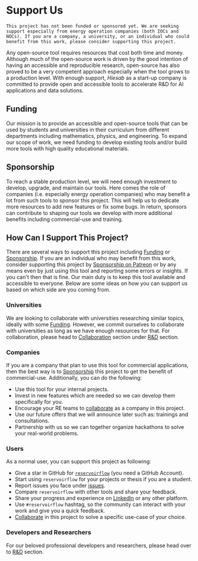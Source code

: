 # Support Us

```{important}
This project has not been funded or sponsored yet. We are seeking support especially from energy operation companies (both IOCs and NOCs). If you are a company, a university, or an individual who could benefit from this work, please consider supporting this project.
```

Any open-source tool requires resources that cost both time and money. Although much of the open-source work is driven by the good intention of having an accessible and reproducible research, open-source has also proved to be a very competent approach especially when the tool grows to a production level. With enough support, *Hiesab* as a start-up company is committed to provide open and accessible tools to accelerate R&D for AI applications and data solutions.

## Funding

Our mission is to provide an accessible and open-source tools that can be used by students and universities in their curriculum from different departments including mathematics, physics, and engineering. To expand our scope of work, we need funding to develop existing tools and/or build more tools with high quality educational materials.

## Sponsorship

To reach a stable production level, we will need enough investment to develop, upgrade, and maintain our tools. Here comes the role of companies (i.e. especially energy operation companies) who may benefit a lot from such tools to sponsor this project. This will help us to dedicate more resources to add new features or fix some bugs. In return, sponsors can contribute to shaping our tools we develop with more additional benefits including commercial-use and training.

## How Can I Support This Project?

There are several ways to support this project including [Funding](#funding) or [Sponsorship](#sponsorship). If you are an individual who may benefit from this work, consider supporting this project by [Sponsorship on Patreon](https://www.patreon.com/zakgrin) or by any means even by just using this tool and reporting some errors or insights. If you can't then that is fine. Our main duty is to keep this tool available and accessible to everyone. Below are some ideas on how you can support us based on which side are you coming from.

### Universities

We are looking to collaborate with universities researching similar topics, ideally with some [Funding](#funding). However, we commit ourselves to collaborate with universities as long as we have enough resources for that. For collaboration, please head to [Collaboration](research_development/collaboration/collaboration.html) section under [R&D](research_development/research_development.html) section.

### Companies

If you are a company that plan to use this tool for commercial applications, then the best way is to [Sponsorship](#sponsorship) this project to get the benefit of commercial-use. Additionally, you can do the following:

- Use this tool for your internal projects.
- Invest in new features which are needed so we can develop them specifically for you.
- Encourage your RE teams to [collaborate](research_development/collaboration/collaboration.html) as a company in this project.
- Use our future offers that we will announce later such as: trainings and consultations.
- Partnership with us so we can together organize hackathons to solve your real-world problems.

### Users

As a normal user, you can support this project as following:

- Give a star in GitHub for [`reservoirflow`](https://github.com/zakgrin/reservoirflow) (you need a GitHub Account).
- Start using `reservoirflow` for your projects or thesis if you are a student.
- Report issues you face under [issues](https://github.com/zakgrin/reservoirflow/issues).
- Compare `reservoirflow` with other tools and share your feedback.
- Share your progress and experience on [LinkedIn](https://www.linkedin.com/feed/) or any other platform.
- Use `#reservoirflow` hashtag, so the community can interact with your work and give you a quick feedback.
- [Collaborate](research_development/collaboration/collaboration.html) in this project to solve a specific use-case of your choice.

### Developers and Researchers

For our beloved professional developers and researchers, please head over to [R&D](research_development/research_development.html) section.
